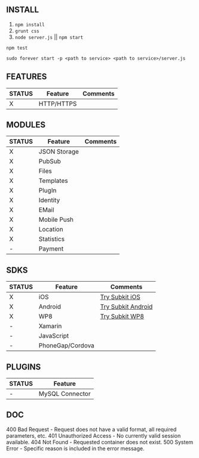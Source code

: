 INSTALL
----

1. `npm install`
2. `grunt css`
3. `node server.js` || `npm start`

`npm test`

`sudo forever start -p <path to service> <path to service>/server.js`


FEATURES
----

STATUS		  | Feature 	  | Comments
------------- | ------------- | ---------------
X		 	  | HTTP/HTTPS    |


MODULES
----

STATUS		  | Feature 	  | Comments
------------- | ------------- | ---------------
X		 	  | JSON Storage  |
X		 	  | PubSub		  |
X		 	  | Files		  |
X		 	  | Templates	  |
X		 	  | PlugIn 		  |
X		 	  | Identity  	  |
X			  | EMail 		  |
X			  | Mobile Push   |
X			  | Location      |
X			  | Statistics    |
-			  | Payment   	  |

SDKS
----

STATUS		  | Feature 		| Comments
------------- | --------------- | ---------------
X		 	  | iOS 			| [Try Subkit iOS](https://github.com/SubKit/try_subkit_ios)
X		 	  | Android			| [Try Subkit Android](https://github.com/SubKit/try_subkit_android)
X		 	  | WP8				| [Try Subkit WP8](https://github.com/SubKit/try_subkit_wp8)
-			  | Xamarin			| 
-		 	  | JavaScript		| 
-			  | PhoneGap/Cordova| 


PLUGINS
----

STATUS		  | Feature
------------- | -------------
-		 	  | MySQL Connector

DOC
----
400	Bad Request - Request does not have a valid format, all required parameters, etc.
401	Unauthorized Access - No currently valid session available.
404	Not Found - Requested container does not exist.
500	System Error - Specific reason is included in the error message.
